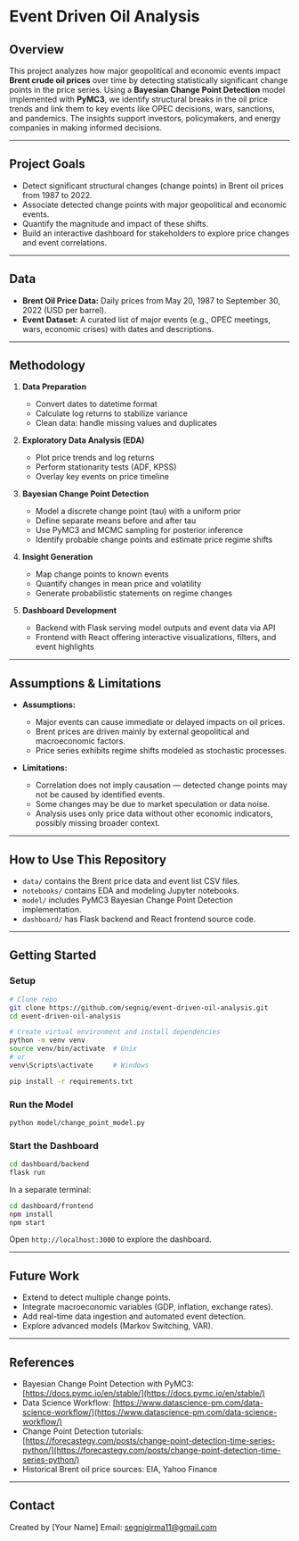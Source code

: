 # Event Driven Oil Analysis

## Overview

This project analyzes how major geopolitical and economic events impact **Brent crude oil prices** over time by detecting statistically significant change points in the price series. Using a **Bayesian Change Point Detection** model implemented with **PyMC3**, we identify structural breaks in the oil price trends and link them to key events like OPEC decisions, wars, sanctions, and pandemics. The insights support investors, policymakers, and energy companies in making informed decisions.

---

## Project Goals

* Detect significant structural changes (change points) in Brent oil prices from 1987 to 2022.
* Associate detected change points with major geopolitical and economic events.
* Quantify the magnitude and impact of these shifts.
* Build an interactive dashboard for stakeholders to explore price changes and event correlations.

---

## Data

* **Brent Oil Price Data:** Daily prices from May 20, 1987 to September 30, 2022 (USD per barrel).
* **Event Dataset:** A curated list of major events (e.g., OPEC meetings, wars, economic crises) with dates and descriptions.

---

## Methodology

1. **Data Preparation**

   * Convert dates to datetime format
   * Calculate log returns to stabilize variance
   * Clean data: handle missing values and duplicates

2. **Exploratory Data Analysis (EDA)**

   * Plot price trends and log returns
   * Perform stationarity tests (ADF, KPSS)
   * Overlay key events on price timeline

3. **Bayesian Change Point Detection**

   * Model a discrete change point (tau) with a uniform prior
   * Define separate means before and after tau
   * Use PyMC3 and MCMC sampling for posterior inference
   * Identify probable change points and estimate price regime shifts

4. **Insight Generation**

   * Map change points to known events
   * Quantify changes in mean price and volatility
   * Generate probabilistic statements on regime changes

5. **Dashboard Development**

   * Backend with Flask serving model outputs and event data via API
   * Frontend with React offering interactive visualizations, filters, and event highlights

---

## Assumptions & Limitations

* **Assumptions:**

  * Major events can cause immediate or delayed impacts on oil prices.
  * Brent prices are driven mainly by external geopolitical and macroeconomic factors.
  * Price series exhibits regime shifts modeled as stochastic processes.

* **Limitations:**

  * Correlation does not imply causation — detected change points may not be caused by identified events.
  * Some changes may be due to market speculation or data noise.
  * Analysis uses only price data without other economic indicators, possibly missing broader context.

---

## How to Use This Repository

* `data/` contains the Brent price data and event list CSV files.
* `notebooks/` contains EDA and modeling Jupyter notebooks.
* `model/` includes PyMC3 Bayesian Change Point Detection implementation.
* `dashboard/` has Flask backend and React frontend source code.

---

## Getting Started

### Setup

```bash
# Clone repo
git clone https://github.com/segnig/event-driven-oil-analysis.git
cd event-driven-oil-analysis

# Create virtual environment and install dependencies
python -m venv venv
source venv/bin/activate  # Unix
# or
venv\Scripts\activate     # Windows

pip install -r requirements.txt
```

### Run the Model

```bash
python model/change_point_model.py
```

### Start the Dashboard

```bash
cd dashboard/backend
flask run
```

In a separate terminal:

```bash
cd dashboard/frontend
npm install
npm start
```

Open `http://localhost:3000` to explore the dashboard.

---

## Future Work

* Extend to detect multiple change points.
* Integrate macroeconomic variables (GDP, inflation, exchange rates).
* Add real-time data ingestion and automated event detection.
* Explore advanced models (Markov Switching, VAR).

---

## References

* Bayesian Change Point Detection with PyMC3: [https://docs.pymc.io/en/stable/](https://docs.pymc.io/en/stable/)
* Data Science Workflow: [https://www.datascience-pm.com/data-science-workflow/](https://www.datascience-pm.com/data-science-workflow/)
* Change Point Detection tutorials: [https://forecastegy.com/posts/change-point-detection-time-series-python/](https://forecastegy.com/posts/change-point-detection-time-series-python/)
* Historical Brent oil price sources: EIA, Yahoo Finance

---

## Contact

Created by \[Your Name]
Email: [segnigirma11@gmail.com](mailto:segnigirma11@gmail.com)